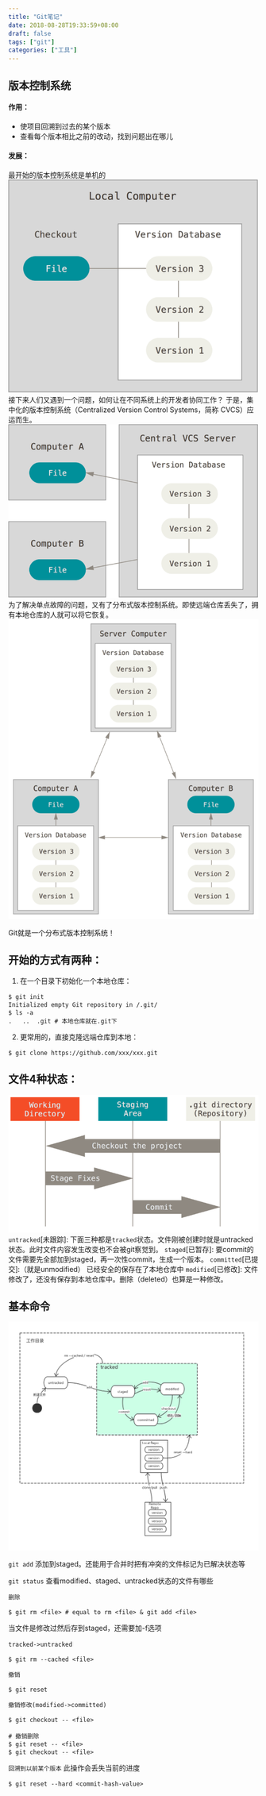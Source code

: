 ```yaml
---
title: "Git笔记"
date: 2018-08-28T19:33:59+08:00
draft: false
tags: ["git"]
categories: ["工具"]
---
```


## 版本控制系统
#### 作用：
- 使项目回溯到过去的某个版本
- 查看每个版本相比之前的改动，找到问题出在哪儿

#### 发展：
最开始的版本控制系统是单机的
![img](https://raw.githubusercontent.com/zh1014/zh1014.github.io/master/images/2018/08/local.png "local")
接下来人们又遇到一个问题，如何让在不同系统上的开发者协同工作？ 于是，集中化的版本控制系统（Centralized Version Control Systems，简称 CVCS）应运而生。
![img](https://raw.githubusercontent.com/zh1014/zh1014.github.io/master/images/2018/08/centralized.png "centralized")
为了解决单点故障的问题，又有了分布式版本控制系统。即使远端仓库丢失了，拥有本地仓库的人就可以将它恢复。
![img](https://raw.githubusercontent.com/zh1014/zh1014.github.io/master/images/2018/08/distributed.png "distributed")

Git就是一个分布式版本控制系统！

## 开始的方式有两种：
1. 在一个目录下初始化一个本地仓库：
```shell
$ git init 
Initialized empty Git repository in /.git/
$ ls -a
.	..	.git # 本地仓库就在.git下
```
2. 更常用的，直接克隆远端仓库到本地：
```shell
$ git clone https://github.com/xxx/xxx.git
```

## 文件4种状态：
![img](https://raw.githubusercontent.com/zh1014/zh1014.github.io/master/images/2018/08/areas.png "areas")
`untracked`[未跟踪]:
下面三种都是`tracked`状态。文件刚被创建时就是untracked状态。此时文件内容发生改变也不会被git察觉到。
`staged`[已暂存]:
要commit的文件需要先全部加到staged，再一次性commit，生成一个版本。
`committed`[已提交]:（就是unmodified）
已经安全的保存在了本地仓库中
`modified`[已修改]:
文件修改了，还没有保存到本地仓库中。删除（deleted）也算是一种修改。

## 基本命令
![img](https://raw.githubusercontent.com/zh1014/zh1014.github.io/master/images/2018/08/command.jpg "command")

`git add`
添加到staged。还能用于合并时把有冲突的文件标记为已解决状态等

`git status`
查看modified、staged、untracked状态的文件有哪些

`删除`
```shell
$ git rm <file> # equal to rm <file> & git add <file>
```
当文件是修改过然后存到staged，还需要加-f选项

`tracked->untracked`
```shell
$ git rm --cached <file>
```

`撤销`
```shell
$ git reset
```

`撤销修改(modified->committed)`
```shell
$ git checkout -- <file>

# 撤销删除
$ git reset -- <file>
$ git checkout -- <file>
```

`回溯到以前某个版本`
此操作会丢失当前的进度
```shell
$ git reset --hard <commit-hash-value>
```
